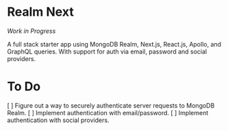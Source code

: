 # Realm Next

*Work in Progress*

A full stack starter app using MongoDB Realm, Next.js, React.js, Apollo, and GraphQL queries. With support for auth via email, password and social providers.

# To Do
[ ] Figure out a way to securely authenticate server requests to MongoDB Realm.
[ ] Implement authentication with email/password.
[ ] Implement authentication with social providers.